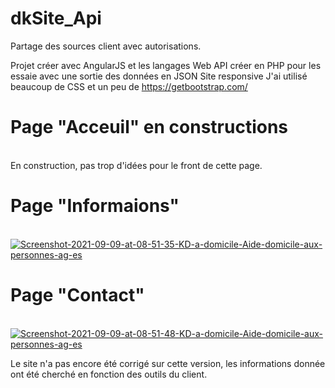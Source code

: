 # dkSite_Api
Partage des sources client avec autorisations.

Projet créer avec AngularJS et les langages Web
API créer en PHP pour les essaie avec une sortie des données en JSON
Site responsive
J'ai utilisé beaucoup de CSS et un peu de https://getbootstrap.com/

<h1>Page "Acceuil" en constructions</h1><br>
En construction, pas trop d'idées pour le front de cette page.

<h1>Page "Informaions"</h1><br>
<a href="https://ibb.co/X7632bK"><img src="https://i.ibb.co/X7632bK/Screenshot-2021-09-09-at-08-51-35-KD-a-domicile-Aide-domicile-aux-personnes-ag-es.png" alt="Screenshot-2021-09-09-at-08-51-35-KD-a-domicile-Aide-domicile-aux-personnes-ag-es" border="0"></a>

<h1>Page "Contact"</h1><br>
<a href="https://ibb.co/WnpcRyf"><img src="https://i.ibb.co/WnpcRyf/Screenshot-2021-09-09-at-08-51-48-KD-a-domicile-Aide-domicile-aux-personnes-ag-es.png" alt="Screenshot-2021-09-09-at-08-51-48-KD-a-domicile-Aide-domicile-aux-personnes-ag-es" border="0"></a>

Le site n'a pas encore été corrigé sur cette version, les informations donnée ont été cherché en fonction des outils du client. 
